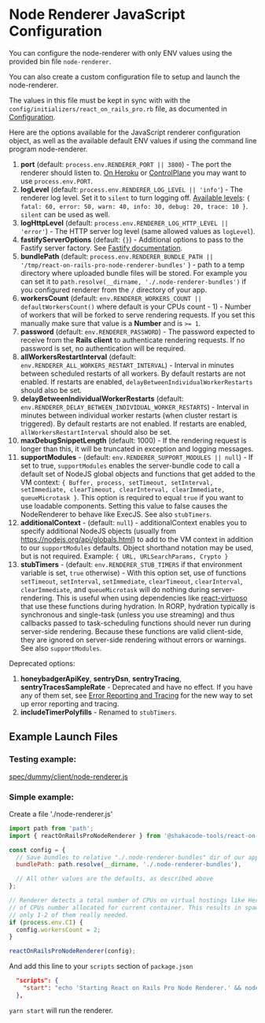 # Node Renderer JavaScript Configuration

You can configure the node-renderer with only ENV values using the provided bin file `node-renderer`.

You can also create a custom configuration file to setup and launch the node-renderer.

The values in this file must be kept in sync with with the `config/initializers/react_on_rails_pro.rb` file, as documented in [Configuration](https://www.shakacode.com/react-on-rails-pro/docs/configuration/).

Here are the options available for the JavaScript renderer configuration object, as well as the available default ENV values if using the command line program node-renderer.

[//]: # (If you change text here, you may want to update comments in packages/node-renderer/src/shared/configBuilder.ts as well.)

1. **port** (default: `process.env.RENDERER_PORT || 3800`) - The port the renderer should listen to.
[On Heroku](https://devcenter.heroku.com/articles/dyno-startup-behavior#port-binding-of-web-dynos) or [ControlPlane](https://docs.controlplane.com/reference/workload/containers#port-variable) you may want to use `process.env.PORT`.
1. **logLevel** (default: `process.env.RENDERER_LOG_LEVEL || 'info'`) - The renderer log level. Set it to `silent` to turn logging off.
[Available levels](https://getpino.io/#/docs/api?id=levels): `{ fatal: 60, error: 50, warn: 40, info: 30, debug: 20, trace: 10 }`. `silent` can be used as well.
1. **logHttpLevel** (default: `process.env.RENDERER_LOG_HTTP_LEVEL || 'error'`) - The HTTP server log level (same allowed values as `logLevel`).
1. **fastifyServerOptions** (default: `{}`) - Additional options to pass to the Fastify server factory. See [Fastify documentation](https://fastify.dev/docs/latest/Reference/Server/#factory).
1. **bundlePath** (default: `process.env.RENDERER_BUNDLE_PATH || '/tmp/react-on-rails-pro-node-renderer-bundles'` ) - path to a temp directory where uploaded bundle files will be stored. For example you can set it to `path.resolve(__dirname, './.node-renderer-bundles')` if you configured renderer from the `/` directory of your app.
1. **workersCount** (default: `env.RENDERER_WORKERS_COUNT || defaultWorkersCount()` where default is your CPUs count - 1) - Number of workers that will be forked to serve rendering requests. If you set this manually make sure that value is a **Number** and is `>= 1`.
1. **password** (default: `env.RENDERER_PASSWORD`) - The password expected to receive from the **Rails client** to authenticate rendering requests.
If no password is set, no authentication will be required.
1. **allWorkersRestartInterval** (default: `env.RENDERER_ALL_WORKERS_RESTART_INTERVAL`) - Interval in minutes between scheduled restarts of all workers. By default restarts are not enabled. If restarts are enabled, `delayBetweenIndividualWorkerRestarts` should also be set.
1. **delayBetweenIndividualWorkerRestarts** (default: `env.RENDERER_DELAY_BETWEEN_INDIVIDUAL_WORKER_RESTARTS`) - Interval in minutes between individual worker restarts (when cluster restart is triggered). By default restarts are not enabled. If restarts are enabled, `allWorkersRestartInterval` should also be set.
1. **maxDebugSnippetLength** (default: 1000) - If the rendering request is longer than this, it will be truncated in exception and logging messages.
1. **supportModules** - (default: `env.RENDERER_SUPPORT_MODULES || null`) - If set to true, `supportModules` enables the server-bundle code to call a default set of NodeJS global objects and functions that get added to the VM context: 
`{ Buffer, process, setTimeout, setInterval, setImmediate, clearTimeout, clearInterval, clearImmediate, queueMicrotask }`.
This option is required to equal `true` if you want to use loadable components.
Setting this value to false causes the NodeRenderer to behave like ExecJS.
See also `stubTimers`.
1. **additionalContext** - (default: `null`) - additionalContext enables you to specify additional NodeJS objects (usually from https://nodejs.org/api/globals.html) to add to the VM context in addition to our `supportModules` defaults. 
Object shorthand notation may be used, but is not required.
Example: `{ URL, URLSearchParams, Crypto }`
1. **stubTimers** - (default: `env.RENDERER_STUB_TIMERS` if that environment variable is set, `true` otherwise) - With this option set, use of functions `setTimeout`, `setInterval`, `setImmediate`, `clearTimeout`, `clearInterval`, `clearImmediate`, and `queueMicrotask` will do nothing during server-rendering. 
This is useful when using dependencies like [react-virtuoso](https://github.com/petyosi/react-virtuoso) that use these functions during hydration.
In RORP, hydration typically is synchronous and single-task (unless you use streaming) and thus callbacks passed to  task-scheduling functions should never run during server-side rendering.
Because these functions are valid client-side, they are ignored on server-side rendering without errors or warnings.
See also `supportModules`.

Deprecated options:

1. **honeybadgerApiKey**, **sentryDsn**, **sentryTracing**, **sentryTracesSampleRate** - Deprecated and have no effect. 
If you have any of them set, see [Error Reporting and Tracing](./error-reporting-and-tracing.md) for the new way to set up error reporting and tracing.
1. **includeTimerPolyfills** - Renamed to `stubTimers`.

## Example Launch Files

### Testing example:

[spec/dummy/client/node-renderer.js](https://github.com/shakacode/react_on_rails_pro/blob/master/spec/dummy/client/node-renderer.js)

### Simple example:

Create a file './node-renderer.js'
```js
import path from 'path';
import { reactOnRailsProNodeRenderer } from '@shakacode-tools/react-on-rails-pro-node-renderer';

const config = {
  // Save bundles to relative "./.node-renderer-bundles" dir of our app
  bundlePath: path.resolve(__dirname, './.node-renderer-bundles'),

  // All other values are the defaults, as described above
};

// Renderer detects a total number of CPUs on virtual hostings like Heroku or CircleCI instead
// of CPUs number allocated for current container. This results in spawning many workers while
// only 1-2 of them really needed.
if (process.env.CI) {
  config.workersCount = 2;
}

reactOnRailsProNodeRenderer(config);

```

And add this line to your `scripts` section of `package.json`

```json
  "scripts": {
    "start": "echo 'Starting React on Rails Pro Node Renderer.' && node ./node-renderer.js"
  },
```

`yarn start` will run the renderer.
